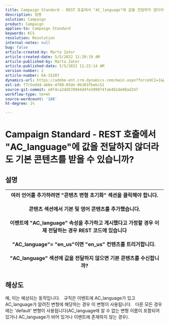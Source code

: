 ```yaml
---
title: Campaign Standard - REST 호출에서 "AC_language"에 값을 전달하지 않더라도 기본 콘텐츠를 받을 수 있습니까?
description: 설명
solution: Campaign
product: Campaign
applies-to: Campaign Standard
keywords: KCS
resolution: Resolution
internal-notes: null
bug: false
article-created-by: Marta Zator
article-created-date: 5/5/2022 11:20:19 AM
article-published-by: Marta Zator
article-published-date: 5/5/2022 11:22:14 AM
version-number: 2
article-number: KA-15207
dynamics-url: https://adobe-ent.crm.dynamics.com/main.aspx?forceUCI=1&pagetype=entityrecord&etn=knowledgearticle&id=64ef1f53-65cc-ec11-a7b5-6045bd00dbbc
exl-id: f7c5edd4-ab6e-4f80-85de-9b383fbebc51
source-git-commit: e8f4ca2dd578944d4fe399074fab461de88ad247
workflow-type: tm+mt
source-wordcount: '188'
ht-degree: 1%

---
```


# Campaign Standard - REST 호출에서 &quot;AC_language&quot;에 값을 전달하지 않더라도 기본 콘텐츠를 받을 수 있습니까?

## 설명



| 여러 언어를 추가하려면 &quot;콘텐츠 변형 초기화&quot; 섹션을 클릭해야 합니다.<br>   <br>  콘텐츠 섹션에서 기본 및 영어 콘텐츠를 추가했습니다.<br>   <br>  이벤트에 &quot;AC_language&quot; 속성을 추가하고 게시했다고 가정할 경우 이제 전달하는 경우 REST 코드에 있습니다<br><br>  &quot;AC_language&quot;= &quot;en_us&quot;이면 &quot;en_us&quot; 컨텐츠를 트리거합니다. <br><br>  &quot;AC_language&quot; 섹션에 값을 전달하지 않으면 기본 콘텐츠를 수신합니까? |
| --- |



## 해상도


예, 이는 예상되는 동작입니다.
 
규칙은 이벤트에 AC_language가 있고 AC_language가 알려진 변형에 해당하는 경우 이 변형이 사용됩니다.
 
다른 모든 경우에는 &#39;default&#39; 변형이 사용됩니다(AC_language에 알 수 없는 변형 이름이 포함되어 있거나 AC_language가 비어 있거나 이벤트에 존재하지 않는 경우).
